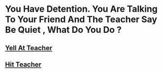 # You Have Detention. You Are Talking To Your Friend And The Teacher Say Be Quiet , What Do You Do ?

## [Yell At Teacher](deans.md)
## [Hit Teacher](expelled.md)